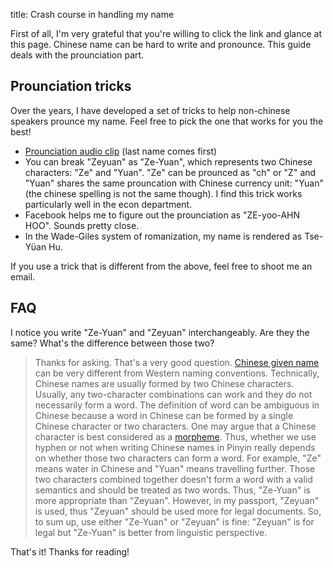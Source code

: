 title: Crash course in handling my name

First of all, I'm very grateful that you're willing to click the link and glance at this page.
Chinese name can be hard to write and pronounce. This guide deals with the prounciation part. 

## Prounciation tricks

Over the years, I have developed a set of tricks to help non-chinese speakers prounce my name. 
Feel free to pick the one that works for you the best!

- [Prounciation audio clip]({attach}/assets/hzy.wav) (last name comes first)
- You can break "Zeyuan" as "Ze-Yuan", which represents two Chinese characters: "Ze" and "Yuan".
"Ze" can be prounced as "ch" or "Z" and "Yuan" shares the same prouncation with Chinese currency
unit: "Yuan" (the chinese spelling is not the same though). I find this trick works particularly well in
the econ department.
- Facebook helps me to figure out the prounciation as "ZE-yoo-AHN HOO". Sounds pretty close.
- In the Wade-Giles system of romanization, my name is rendered as Tse-Yüan Hu.
<!-- - Simply call me "Zack" and forget about the Chinese prounciation nonsense. If you're curious, I pick "Zack"
simply because it allows me to write my initials without any hesitation. -->

If you use a trick that is different from the above, feel free to shoot me an email.


## FAQ

I notice you write "Ze-Yuan" and "Zeyuan" interchangeably. Are they the same? What's the difference
between those two?

> Thanks for asking. That's a very good question. [Chinese given name](https://en.wikipedia.org/wiki/Given_name#East_Asia)
can be very different from Western naming conventions. Technically, Chinese names are usually formed by
two Chinese characters. Usually, any two-character combinations can work and they do not necessarily form
a word. The definition of word can be ambiguous in Chinese because a word in Chinese can be formed by a
single Chinese character or two characters. One may argue that a Chinese character is best considered as
a [morpheme](https://en.wikipedia.org/wiki/Morpheme). Thus, whether we use hyphen or not when writing Chinese names in
Pinyin really depends on whether those two characters can form a word. For example, "Ze" means water in Chinese
and "Yuan" means travelling further. Those two characters combined together doesn't form a word with a valid
semantics and should be treated as two words. Thus, "Ze-Yuan" is more appropriate than "Zeyuan". However, in my passport,
"Zeyuan" is used, thus "Zeyuan" should be used more for legal documents. So, to sum up,
use either "Ze-Yuan" or "Zeyuan" is fine: "Zeyuan" is for legal but "Ze-Yuan" is better from linguistic perspective.

That's it! Thanks for reading!